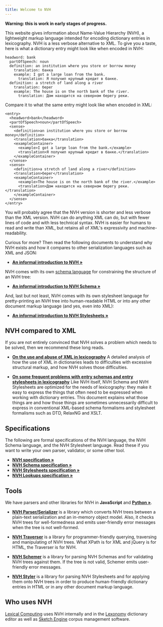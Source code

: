 ```yaml
---
title: Welcome to NVH
---
```


**Warning: this is work in early stages of progress.**

This website gives information about Name-Value Hierarchy (NVH), a lightweight markup language intended for encoding dictionary entries in lexicography. NVH is a less verbose alternative to XML. To give you a taste, here is what a dictionary entry might look like when encoded in NVH:

```
headword: bank
  partOfSpeech: noun
  definition: an institution where you store or borrow money
    translation: банка
    example: I got a large loan from the bank.
      translation: Я получил крупный кредит в банке.
  definition: a stretch of land along a river
    translation: берег
    example: The house is on the north bank of the river.
      translation: Дом находится на северном берегу реки.
```

Compare it to what the same entry might look like when encoded in XML:

```
<entry>
  <headword>bank</headword>
  <partOfSpeech>noun</partOfSpeech>
  <sense>
    <definition>an institution where you store or borrow money</definition>
    <translation>банка</translation>
    <exampleContainer>
      <example>I got a large loan from the bank.</example>
      <translation>Я получил крупный кредит в банке.</translation>
    </exampleContainer>
  </sense>
  <sense>
    <definition>a stretch of land along a river</definition>
    <translation>берег</translation>
    <exampleContainer>
      <example>The house is on the north bank of the river.</example>
      <translation>Дом находится на северном берегу реки.</translation>
    </exampleContainer>
  </sense>
</entry>
```

You will probably agree that the NVH version is shorter and less verbose than the XML version. NVH can do anything XML can do, but with fewer lines of code and with less technical syntax. NVH is easier for humans to read and write than XML, but retains all of XML's expressivity and machine-readability.

Curious for more? Then read the following documents to understand why NVH exists and how it compares to other serialization languages such as XML and JSON:

- **[An informal introduction to NVH »](intro-to-nvh.md)**

NVH comes with its own [schema language](schema.md) for constraining the structure of an NVH tree:


- **[An informal introduction to NVH Schema »](schema.md)**

And, last but not least, NVH comes with its own stylesheet language for pretty-printing an NVH tree into human-readable HTML or into any other document markup language (and yes, even into XML):

- **[An informal introduction to NVH Stylesheets »](intro-to-nvh-stylesheets.md)**


## NVH compared to XML

If you are not entirely convinced that NVH solves a problem which needs to be solved, then we recommend these long reads.

- **[On the use and abuse of XML in lexicography](critique-xml.md)**  A detailed analysis of how the use of XML in dictionaries leads to difficulties with excessive structural markup, and how NVH solves those difficulties.

- **[On some frequent problems with entry schemas and entry stylesheets in lexicography](critique-schemas-stylesheets.md)** Like NVH itself, NVH Schema and NVH Stylesheets are optimized for the needs of lexicography: they make it easy to express the things that often need to be expressed when working with dictionary entries. This document explains what those things are and how those things are sometimes unnecessarily difficult to express in conventional XML-based schema formalisms and stylesheet formalisms such as DTD, RelaxNG and XSLT.


## Specifications

The following are formal specifications of the NVH language, the NVH Schema language, and the NVH Stylesheet language. Read these if you want to write your own parser, validator, or some other tool.

- **[NVH specification »](spec-nvh.md)**
- **[NVH Schema specification »](schema.md)**
- **[NVH Stylesheets specification »](spec-nvh-stylesheets.md)**
- **[NVH Lookups specification »](spec-nvh-lookups.md)**


## Tools

We have parsers and other libraries for NVH in **JavaScript** and **[Python »](python/python.md)**.

- **[NVH Parser/Serializer](nvh-parser.md)** is a library which converts NVH trees between a plain-text serialization and an in-memory object model. Also, it checks NVH trees for well-formedness and emits user-friendly error messages when the tree is not well-formed.

- **[NVH Traverser](nvh-traverser.md)** is a library for programmer-friendly querying, traversing and manipulating of NVH trees. What XPath is for XML and jQuery is for HTML, the Traverser is for NVH.

- **[NVH Schemer](nvh-schemer.md)** is a library for parsing NVH Schemas and for validating NVH trees against them. If the tree is not valid, Schemer emits user-friendly error messages.

- **[NVH Styler](nvh-styler.md)** is a library for parsing NVH Stylesheets and for applying them onto NVH trees in order to produce human-friendly dictionary entries in HTML or in any other document markup language.


## Who uses NVH

[Lexical Computing](https://www.lexicalcomputing.com) uses NVH internally and in the [Lexonomy](https://www.lexonomy.eu) dictionary editor as well as [Sketch Engine](https://www.sketchengine.eu) corpus management software.
